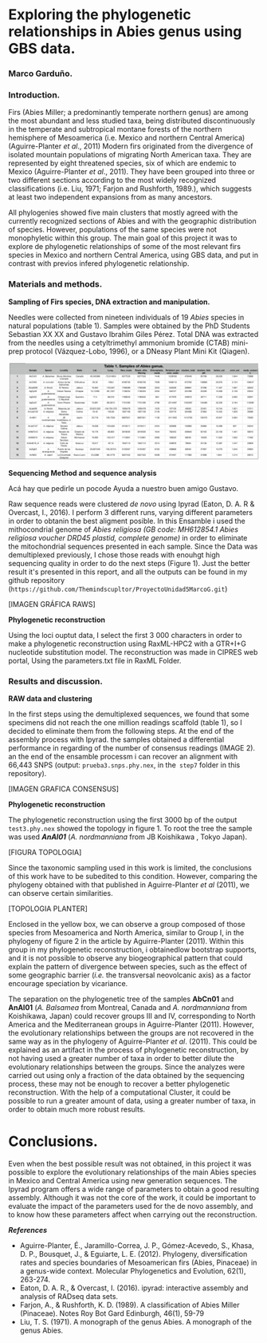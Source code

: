 # Exploring the phylogenetic relationships in Abies genus using GBS data.
### Marco Garduño.

### Introduction.

Firs (Abies Miller; a predominantly temperate northern genus) are among the most abundant and less studied taxa, being distributed discontinuously in the temperate and subtropical montane forests of the northern hemisphere of Mesoamerica (i.e. Mexico and northern Central America) (Aguirre-Planter *et al*., 2011) Modern firs originated from the divergence of isolated mountain populations of migrating North American taxa. They are represented by eight threatened species, six of which are endemic to Mexico (Aguirre-Planter *et al*., 2011). They have been grouped into three or two different sections according to the most widely recognized classifications (i.e. Liu, 1971; Farjon and Rushforth, 1989.), which suggests at least two independent expansions from as many ancestors. 

 All phylogenies showed five main clusters that mostly agreed with the currently recognized sections of Abies and with the geographic distribution of species. However, populations of the same species were not monophyletic within this group. The main goal of this project it was to explore de phylogenetic relationships of some of the most relevant firs species in Mexico and northern Central America, using GBS data, and put in contrast with previos infered phylogenetic relationship.   
 
### Materials and methods.

**Sampling of Firs species, DNA extraction and manipulation.**

Needles were collected from nineteen individuals of 19 *Abies* species in natural populations (table 1). Samples were obtained by the PhD Students Sebastian XX XX and Gustavo Ibrahim Giles Pérez. Total DNA was extracted from the needles using a cetyltrimethyl ammonium bromide (CTAB) mini-prep protocol (Vázquez-Lobo, 1996), or a DNeasy Plant Mini Kit (Qiagen).

![IMAGEN TABLA 1](Tabla1.png)

**Sequencing Method and sequence analysis**

Acá hay que pedirle un pocode Ayuda a nuestro buen amigo Gustavo.

Raw sequence reads were clustered *de novo* using Ipyrad (Eaton, D. A. R & Overcast, I., 2016). I perform 3 different runs, varying different parameters in order to obtanin the best aligment posible. In this Ensamble i used the mithocondrial genome of *Abies religiosa (GB code: MH612854.1 Abies religiosa voucher DRD45 plastid, complete genome)* in order to eliminate the mitochondrial sequences presented in each sample. Since the Data was demultiplexed previously, I chose those reads with enouhgt high sequencing quality in order to do the next steps (Figure 1). Just the better result it's presented in this report, and all the outputs can be found in my github repository (`https://github.com/Themindscupltor/ProyectoUnidad5MarcoG.git`)

[IMAGEN GRÁFICA RAWS]

**Phylogenetic reconstruction**

Using the loci ouptut data, I select the first 3 000 characters in order to make a phylogenetic reconstruction using RaxML-HPC2 with a GTR+I+G nucleotide substitution model. The reconstruction was made in CIPRES web portal, Using the parameters.txt file in RaxML Folder.

### Results and discussion.

**RAW data and clustering**

In the first steps using the demultiplexed sequences, we found that some specimens did not reach the one million readings scaffold (table 1), so I decided to eliminate them from the following steps. At the end of the assembly process with Ipyrad. the samples obtained a differential performance in regarding of the number of consensus readings (IMAGE 2). an the end of the ensamble processm i can recover an alignment with 66,443 SNPS (output: `prueba3.snps.phy.nex`, in the` step7` folder in this repository). 

[IMAGEN GRAFICA CONSENSUS]


**Phylogenetic reconstruction**

The phylogenetic reconstruction using the first 3000 bp of the output `test3.phy.nex` showed the topology in figure 1. To root the tree the sample was used ***AnAl01*** (*A. nordmanniana* from JB Koishikawa , Tokyo Japan).

[FIGURA TOPOLOGIA]

Since the taxonomic sampling used in this work is limited, the conclusions of this work have to be subedited to this condition. However, comparing the phylogeny obtained with that published in Aguirre-Planter *et al* (2011), we can observe certain similarities.

[TOPOLOGIA PLANTER]

Enclosed in the yellow box, we can observe a group composed of those species from Mesoamerica and North America, similar to Group I, in the phylogeny of figure 2 in the article by Aguirre-Planter (2011). Within this group in my phylogenetic reconstruction, i obtainedlow bootstrap supports, and it is not possible to observe any biogeographical pattern that could explain the pattern of divergence between species, such as the effect of some geographic barrier (*i.e.* the transversal neovolcanic axis) as a factor encourage speciation by vicariance. 

 The separation on the phylogenetic tree of the samples **AbCn01** and **AnAl01** (*A. Balsamea* from Montreal, Canada and *A. nordmanniana* from Koishikawa, Japan) could recover groups III and IV, corresponding to North America and the Mediterranean groups in Aguirre-Planter (2011). However, the evolutionary relationships between the groups are not recovered in the same way as in the phylogeny of Aguirre-Planter *et al*. (2011). This could be explained as an artifact in the process of phylogenetic reconstruction, by not having used a greater number of taxa in order to better dilute the evolutionary relationships between the groups. Since the analyzes were carried out using only a fraction of the data obtained by the sequencing process, these may not be enough to recover a better phylogenetic reconstruction. With the help of a computational Cluster, it could be possible to run a greater amount of data, using a greater number of taxa, in order to obtain much more robust results.
 
 # Conclusions. 
 
 Even when the best possible result was not obtained, in this project it was possible to explore the evolutionary relationships of the main Abies species in Mexico and Central America using new generation sequences. The Ipyrad program offers a wide range of parameters to obtain a good resulting assembly. Although it was not the core of the work, it could be important to evaluate the impact of the parameters used for the de novo assembly, and to know how these parameters affect when carrying out the reconstruction. 
 
 ***References***

* Aguirre-Planter, É., Jaramillo-Correa, J. P., Gómez-Acevedo, S., Khasa, D. P., Bousquet, J., & Eguiarte, L. E. (2012). Phylogeny, diversification rates and species boundaries of Mesoamerican firs (Abies, Pinaceae) in a genus-wide context. Molecular Phylogenetics and Evolution, 62(1), 263-274.
* Eaton, D. A. R., & Overcast, I. (2016). ipyrad: interactive assembly and analysis of RADseq data sets.
* Farjon, A., & Rushforth, K. D. (1989). A classification of Abies Miller (Pinaceae). Notes Roy Bot Gard Edinburgh, 46(1), 59-79
* Liu, T. S. (1971). A monograph of the genus Abies. A monograph of the genus Abies.








